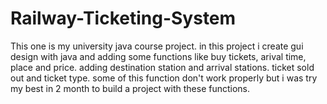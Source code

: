 # Railway-Ticketing-System


This one is my university java course project. in this project i create gui design with java and adding some functions like buy tickets, arival time, place and price. adding destination station and arrival stations. ticket sold out and ticket type. some of this function don't work properly but i was try my best in 2 month to build a project with these functions.
